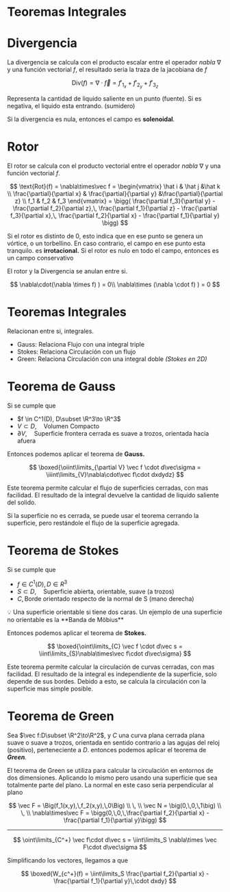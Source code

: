 # Teoremas Integrales

# Divergencia

La divergencia se calcula con el producto escalar entre el operador *nabla* $\nabla$ y una función vectorial $f$, el resultado seria la traza de la jacobiana de $f$

$$
\text{Div}(f) = \nabla\cdot \vec f = f'_{1_x} + f'_{2_y}+ f'_{3_z}
$$

Representa la cantidad de liquido saliente en un punto (fuente). Si es negativa, el liquido esta entrando. (sumidero)

Si la divergencia es nula, entonces el campo es **solenoidal**.

# Rotor

El rotor se calcula con el producto vectorial entre el operador *nabla* $\nabla$ y una función vectorial $f$.

$$
\text{Rot}(f) = \nabla\times\vec f = 
\begin{vmatrix}
\hat i & \hat j &\hat k \\
\frac{\partial}{\partial x} & \frac{\partial}{\partial y} &\frac{\partial}{\partial z} \\
f_1 & f_2 & f_3 
\end{vmatrix} =
\bigg(
\frac{\partial f_3}{\partial y} - \frac{\partial f_2}{\partial z},\,
\frac{\partial f_1}{\partial z} - \frac{\partial f_3}{\partial x},\,
\frac{\partial f_2}{\partial x} - \frac{\partial f_1}{\partial y}
\bigg)
$$

 Si el rotor es distinto de 0, esto indica que en ese punto se genera un vórtice, o un torbellino. En caso contrario, el campo en ese punto esta tranquilo. es **irrotacional.** Si el rotor es nulo en todo el campo, entonces es un campo conservativo

El rotor y la Divergencia se anulan entre si.

$$
\nabla\cdot(\nabla \times f) ) = 0\\
\nabla\times (\nabla \cdot f) ) = 0
$$

# Teoremas Integrales

Relacionan entre si, integrales.

- $\text{Gauss}$: Relaciona Flujo con una integral triple
- $\text{Stokes}$: Relaciona Circulación con un flujo
- $\text{Green}$: Relaciona Circulación con una integral doble *(Stokes en 2D)*

# Teorema de Gauss

Si se cumple que

- $f \in C^1(D), D\subset \R^3\to \R^3$
- $V \subset D,\quad\text{Volumen Compacto}$
- $\partial V,\quad\text{Superficie frontera cerrada es suave a trozos, orientada hacia afuera}$

Entonces podemos aplicar el teorema de **Gauss.**

$$
\boxed{\oiint\limits_{\partial V} \vec f \cdot d\vec\sigma = \iiint\limits_{V}\nabla\cdot\vec f\cdot dxdydz}
$$

Este teorema permite calcular el flujo de superficies cerradas, con mas facilidad. El resultado de la integral devuelve la cantidad de liquido saliente del solido.

Si la superficie no es cerrada, se puede usar el teorema cerrando la superficie, pero restándole el flujo de la superficie agregada.

# Teorema de Stokes

Si se cumple que

- $f \in C^1(D), D\in R^3$
- $S \subset D,\quad\text{Superficie abierta, orientable, suave (a trozos)}$
- $C,\,\text{Borde orientado respecto de la normal de S (mano derecha)}$

<aside>
💡 Una superficie orientable si tiene dos caras. Un ejemplo de una superficie no orientable es la **Banda de Möbius**

</aside>

Entonces podemos aplicar el teorema de **Stokes.**

$$
\boxed{\oint\limits_{C} \vec f \cdot d\vec s = \iint\limits_{S}\nabla\times\vec f\cdot d\vec\sigma}
$$

Este teorema permite calcular la circulación de curvas cerradas, con mas facilidad. El resultado de la integral es independiente de la superficie, solo depende de sus bordes. Debido a esto, se calcula la circulación con la superficie mas simple posible.

# Teorema de Green

Sea $\vec f:D\subset \R^2\to\R^2$, y $C$ una curva plana cerrada plana suave o suave a trozos, orientada en sentido contrario a las agujas del reloj (positivo), perteneciente a $D$. entonces podemos aplicar el teorema de ***Green**.*

El teorema de Green se utiliza para calcular la circulación en entornos de dos dimensiones. Aplicando lo mismo pero usando una superficie que sea totalmente parte del plano. La normal en este caso seria perpendicular al plano

$$
\vec F = \Big(f_1(x,y),\,f_2(x,y),\,0\Big)
\\ \, \\
\vec N = \big(0,\,0,\,1\big)
\\ \, \\
\nabla\times\vec F = \bigg(0,\,0,\,\frac{\partial f_2}{\partial x} - \frac{\partial f_1}{\partial y}\bigg)
$$

---

$$
\oint\limits_{C^+} \vec f\cdot d\vec s = \iint\limits_S \nabla\times \vec F\cdot d\vec\sigma
$$

Simplificando los vectores, llegamos a que

$$
\boxed{W_{c^+}(f) = \iint\limits_S \frac{\partial f_2}{\partial x} - \frac{\partial f_1}{\partial y}\,\cdot dxdy}
$$